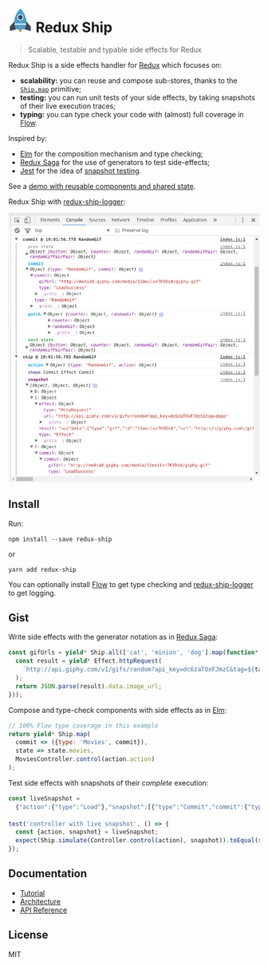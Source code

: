 # ![Logo](https://raw.githubusercontent.com/clarus/icons/master/rocket-48.png) Redux Ship
> Scalable, testable and typable side effects for Redux

Redux Ship is a side effects handler for [Redux](https://github.com/reactjs/redux) which focuses on:

* **scalability:** you can reuse and compose sub-stores, thanks to the [`Ship.map`](https://clarus.github.io/redux-ship/docs/api.html) primitive;
* **testing:** you can run unit tests of your side effects, by taking snapshots of their live execution traces;
* **typing:** you can type check your code with (almost) full coverage in [Flow](https://flowtype.org/).

Inspired by:

* [Elm](http://elm-lang.org/) for the composition mechanism and type checking;
* [Redux Saga](https://github.com/yelouafi/redux-saga) for the use of generators to test side-effects;
* [Jest](https://facebook.github.io/jest/) for the idea of [snapshot testing](http://facebook.github.io/jest/docs/tutorial-react.html#snapshot-testing).

See a [demo with reusable components and shared state](http://clarus.github.io/redux-ship-examples/gifs/).

Redux Ship with [redux-ship-logger](https://github.com/clarus/redux-ship-logger):

<img src='https://raw.githubusercontent.com/clarus/redux-ship-logger/master/logger.png' alt='Screenshot' width='700px'>

## Install
Run:
```
npm install --save redux-ship
```
or
```
yarn add redux-ship
```

You can optionally install [Flow](https://flowtype.org/) to get type checking and [redux-ship-logger](https://github.com/clarus/redux-ship-logger) to get logging.

## Gist
Write side effects with the generator notation as in [Redux Saga](https://github.com/yelouafi/redux-saga):
```js
const gifUrls = yield* Ship.all(['cat', 'minion', 'dog'].map(function* (tag) {
  const result = yield* Effect.httpRequest(
    `http://api.giphy.com/v1/gifs/random?api_key=dc6zaTOxFJmzC&tag=${tag}`
  );
  return JSON.parse(result).data.image_url;
}));
```

Compose and type-check components with side effects as in [Elm](http://elm-lang.org/):
```js
// 100% Flow type coverage in this example
return yield* Ship.map(
  commit => ({type: 'Movies', commit}),
  state => state.movies,
  MoviesController.control(action.action)
);
```

Test side effects with snapshots of their *complete* execution:
```js
const liveSnapshot =
  {"action":{"type":"Load"},"snapshot":[{"type":"Commit","commit":{"type":"LoadStart"}},{"type":"Effect","effect":{"type":"HttpRequest","url":"http://swapi.co/api/people/3/"},"result":"{\"name\":\"R2-D2\",\"height\":\"96\",\"mass\":\"32\",\"hair_color\":\"n/a\",\"skin_color\":\"white, blue\",\"eye_color\":\"red\",\"birth_year\":\"33BBY\",\"gender\":\"n/a\",\"homeworld\":\"http://swapi.co/api/planets/8/\",\"films\":[\"http://swapi.co/api/films/5/\",\"http://swapi.co/api/films/4/\",\"http://swapi.co/api/films/6/\",\"http://swapi.co/api/films/3/\",\"http://swapi.co/api/films/2/\",\"http://swapi.co/api/films/1/\",\"http://swapi.co/api/films/7/\"],\"species\":[\"http://swapi.co/api/species/2/\"],\"vehicles\":[],\"starships\":[],\"created\":\"2014-12-10T15:11:50.376000Z\",\"edited\":\"2014-12-20T21:17:50.311000Z\",\"url\":\"http://swapi.co/api/people/3/\"}"},{"type":"Commit","commit":{"type":"LoadSuccess","color":"red"}}]};

test('controller with live snapshot', () => {
  const {action, snapshot} = liveSnapshot;
  expect(Ship.simulate(Controller.control(action), snapshot)).toEqual(snapshot);
});
```

## Documentation
* [Tutorial](https://clarus.github.io/redux-ship/docs/tutorial/)
* [Architecture](https://clarus.github.io/redux-ship/docs/architecture.html)
* [API Reference](https://clarus.github.io/redux-ship/docs/api.html)

## License
MIT
